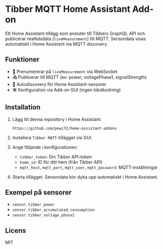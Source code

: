 # Tibber MQTT Home Assistant Add-on

Ett Home Assistant-tillägg som ansluter till Tibbers GraphQL API och publicerar realtidsdata (`liveMeasurement`) till MQTT. Sensordata visas automatiskt i Home Assistant via MQTT discovery.

## Funktioner

- 🔌 Prenumererar på `liveMeasurement` via WebSocket
- 📤 Publicerar till MQTT (ex: power, voltagePhase1, signalStrength)
- 🧠 Autodiscovery för Home Assistant-sensorer
- 🛠 Konfiguration via Add-on GUI (ingen hårdkodning)

## Installation

1. Lägg till denna repository i Home Assistant:
   ```
   https://github.com/pewi72/home-assistant-addons
   ```

2. Installera `Tibber MQTT`-tillägget via GUI.

3. Ange följande i konfigurationen:
   - `tibber_token`: Din Tibber API-token
   - `home_id`: ID för ditt hem (från Tibber API)
   - `mqtt_host`, `mqtt_port`, `mqtt_user`, `mqtt_password`: MQTT-inställningar

4. Starta tillägget. Sensordata bör dyka upp automatiskt i Home Assistant.

## Exempel på sensorer

- `sensor.tibber_power`
- `sensor.tibber_accumulated_consumption`
- `sensor.tibber_voltage_phase1`

## Licens

MIT
